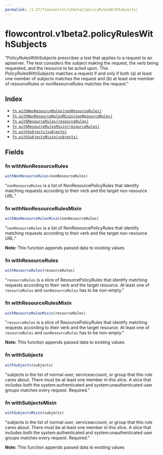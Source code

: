 ```yaml
---
permalink: /1.27/flowcontrol/v1beta2/policyRulesWithSubjects/
---
```


# flowcontrol.v1beta2.policyRulesWithSubjects

"PolicyRulesWithSubjects prescribes a test that applies to a request to an apiserver. The test considers the subject making the request, the verb being requested, and the resource to be acted upon. This PolicyRulesWithSubjects matches a request if and only if both (a) at least one member of subjects matches the request and (b) at least one member of resourceRules or nonResourceRules matches the request."

## Index

* [`fn withNonResourceRules(nonResourceRules)`](#fn-withnonresourcerules)
* [`fn withNonResourceRulesMixin(nonResourceRules)`](#fn-withnonresourcerulesmixin)
* [`fn withResourceRules(resourceRules)`](#fn-withresourcerules)
* [`fn withResourceRulesMixin(resourceRules)`](#fn-withresourcerulesmixin)
* [`fn withSubjects(subjects)`](#fn-withsubjects)
* [`fn withSubjectsMixin(subjects)`](#fn-withsubjectsmixin)

## Fields

### fn withNonResourceRules

```ts
withNonResourceRules(nonResourceRules)
```

"`nonResourceRules` is a list of NonResourcePolicyRules that identify matching requests according to their verb and the target non-resource URL."

### fn withNonResourceRulesMixin

```ts
withNonResourceRulesMixin(nonResourceRules)
```

"`nonResourceRules` is a list of NonResourcePolicyRules that identify matching requests according to their verb and the target non-resource URL."

**Note:** This function appends passed data to existing values

### fn withResourceRules

```ts
withResourceRules(resourceRules)
```

"`resourceRules` is a slice of ResourcePolicyRules that identify matching requests according to their verb and the target resource. At least one of `resourceRules` and `nonResourceRules` has to be non-empty."

### fn withResourceRulesMixin

```ts
withResourceRulesMixin(resourceRules)
```

"`resourceRules` is a slice of ResourcePolicyRules that identify matching requests according to their verb and the target resource. At least one of `resourceRules` and `nonResourceRules` has to be non-empty."

**Note:** This function appends passed data to existing values

### fn withSubjects

```ts
withSubjects(subjects)
```

"subjects is the list of normal user, serviceaccount, or group that this rule cares about. There must be at least one member in this slice. A slice that includes both the system:authenticated and system:unauthenticated user groups matches every request. Required."

### fn withSubjectsMixin

```ts
withSubjectsMixin(subjects)
```

"subjects is the list of normal user, serviceaccount, or group that this rule cares about. There must be at least one member in this slice. A slice that includes both the system:authenticated and system:unauthenticated user groups matches every request. Required."

**Note:** This function appends passed data to existing values